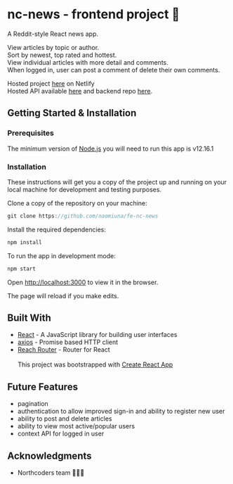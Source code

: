 # nc-news - frontend project :newspaper:

A Reddit-style React news app.

View articles by topic or author.<br />
Sort by newest, top rated and hottest.<br />
View individual articles with more detail and comments. <br />
When logged in, user can post a comment of delete their own comments.

Hosted project [here](https://nt-nc-news.netlify.app/) on Netlify<br/>
Hosted API available [here](https://nt-nc-news.herokuapp.com/api) and backend repo [here](https://github.com/naomiuna/nc-news).

## Getting Started & Installation

### Prerequisites

The minimum version of [Node.js](https://nodejs.org/en/download) you will need to run this app is v12.16.1

### Installation

These instructions will get you a copy of the project up and running on your local machine for development and testing purposes.

Clone a copy of the repository on your machine:

```javascript
git clone https://github.com/naomiuna/fe-nc-news
```

Install the required dependencies:

```javascript
npm install
```

To run the app in development mode:

```javascript
npm start
```

Open [http://localhost:3000](http://localhost:3000) to view it in the browser.

The page will reload if you make edits.<br />

## Built With

- [React](https://reactjs.org/) - A JavaScript library for building user interfaces
- [axios](https://github.com/axios/axios) - Promise based HTTP client
- [Reach Router](https://reach.tech/router) - Router for React<br /><br />
  This project was bootstrapped with [Create React App](https://github.com/facebook/create-react-app)

## Future Features

- pagination
- authentication to allow improved sign-in and ability to register new user
- ability to post and delete articles
- ability to view most active/popular users
- context API for logged in user

## Acknowledgments

- Northcoders team 🧑🏻‍💻
